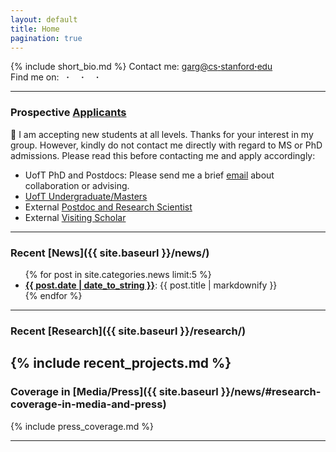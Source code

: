 ```yaml
---
layout: default
title: Home
pagination: true
---
```


{% include short_bio.md %}
<span class="hide-on-desktop">
	Contact me:
		<a href="&#109;&#097;&#105;&#108;&#116;&#111;:&#097;&#110;&#105;&#109;&#101;&#115;&#104;&#046;&#103;&#097;&#114;&#103;&#064;&#098;&#101;&#114;&#107;&#101;&#108;&#101;&#121;&#046;&#101;&#100;&#117;"><span style="font-size: 98%">garg@cs<strong>·</strong>stanford<strong>·</strong>edu </span></a>
	<br>
	Find me on:
		<a href="https://github.com/animesh-garg"><i class="fa fa-git fa-lg"></i></a> &nbsp;  <strong> · </strong> &nbsp; 
		<a href="https://twitter.com/animesh_garg"><i class="fa fa-twitter fa-lg"></i></a> &nbsp;  <strong> · </strong> &nbsp; 
		<a href="http://www.linkedin.com/in/animeshgarg"><i class="fa fa-linkedin fa-lg"></i></a> &nbsp; <strong> · </strong> &nbsp; 
		<a href="https://www.facebook.com/garganimesh"><i class="fa fa-facebook-square fa-lg"></i></a>      
</span>

--- 

### Prospective [Applicants]()

🌟 I am accepting new students at all levels. Thanks for your interest in my group. However, kindly do not contact me directly with regard to MS or PhD admissions. Please read this before contacting me and apply accordingly:  

- UofT PhD and Postdocs: Please send me a brief [email](mailto:garg@cs.toronto.edu) about collaboration or advising.
- [UofT Undergraduate/Masters](https://forms.gle/BtFqLGV33kC5FXAu9)
- External [Postdoc and Research Scientist](https://forms.gle/TWJr36iDucTmDWQX7)  
- External [Visiting Scholar](https://forms.gle/ouy1RR8mtC3GNXki7)

---

### Recent [**News**]({{ site.baseurl }}/news/)
<ul class="inset">
{% for post in site.categories.news limit:5 %}
  <li>
    <a href="{{ site.baseurl }}{{ post.url }}"><strong>{{ post.date | date_to_string }}</strong></a>: {{ post.title | markdownify }}
  </li>
{% endfor %}
</ul>

---  

### Recent [**Research**]({{ site.baseurl }}/research/)  
{% include recent_projects.md %}  
---  

### Coverage in [**Media/Press**]({{ site.baseurl }}/news/#research-coverage-in-media-and-press)
{% include press_coverage.md %}  

---

<!-- ### Recent [**Blog**]({{ site.baseurl }}/articles/)
<ul class="inset">
{% for post in site.categories.articles limit:2 %}
  <li>
    <a href="{{ site.baseurl }}{{ post.url }}"><strong>{{ post.date | date_to_string }}</strong></a>: {{ post.title | markdownify }}
  </li>
{% endfor %}
</ul> -->

<!--
* [**Customized Treatment methods for HDR Brachytherapy**]({{ site.baseurl}}/research/Brachytherapy.html)  

<div align="center">
<img src="{{ site.baseurl}}/research/images/panel-Labelled-v3.png" alt="custom workflow" style="width: 80%" align="middle" />
</div>

* [**Learning from Expert Demonstrations for Surgical Robotics**]({{ site.baseurl}}/research/Robotics.html)  

<div align="center">
<img src="{{ site.baseurl}}/research/images/circleProcess.jpg" alt="dvrk-lbo" style="width: 80%" align="middle" />
</div>  
-->  

<!--
<ul class="inset">
{% for post in site.categories.research limit:3  %}
  <li>
    <a href="{{ site.baseurl }}{{ post.url }}"><strong>{{ post.title | markdownify }}</strong></a> <br>
{{ post.excerpt | markdownify }}
  </li>
{% endfor %}
</ul>
-->  




<!--
<div class="footer">
&copy; Last updated on: {{ site.time | date_to_string }}
</div>

<div id="footer">
<br>
Template by <a href="http://sergeykarayev.com/">Sergey Karayev</a> | Adapted by Animesh Garg
</div>
-->
